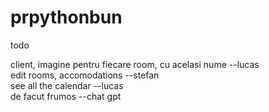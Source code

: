 # prpythonbun

todo

client, imagine pentru fiecare room, cu acelasi nume --lucas <br />
edit rooms, accomodations --stefan<br />
see all the calendar --lucas<br />
de facut frumos --chat gpt<br />
